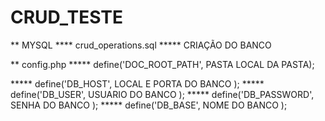 # CRUD_TESTE
** MYSQL
**** crud_operations.sql
*****  CRIAÇÃO DO BANCO


** config.php
*****  define('DOC_ROOT_PATH', PASTA LOCAL DA PASTA);

*****  define('DB_HOST',  LOCAL E PORTA DO BANCO  );
*****  define('DB_USER', USUARIO DO BANCO );
*****  define('DB_PASSWORD',  SENHA  DO BANCO  );
*****  define('DB_BASE', NOME DO BANCO  );
  
